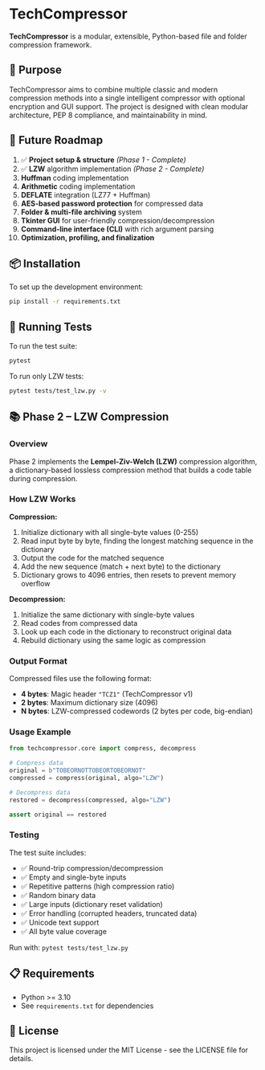 # TechCompressor

**TechCompressor** is a modular, extensible, Python-based file and folder compression framework.

## 🎯 Purpose

TechCompressor aims to combine multiple classic and modern compression methods into a single intelligent compressor with optional encryption and GUI support. The project is designed with clean modular architecture, PEP 8 compliance, and maintainability in mind.

## 🚀 Future Roadmap

1. ✅ **Project setup & structure** *(Phase 1 - Complete)*
2. ✅ **LZW** algorithm implementation *(Phase 2 - Complete)*
3. **Huffman** coding implementation
4. **Arithmetic** coding implementation
5. **DEFLATE** integration (LZ77 + Huffman)
6. **AES-based password protection** for compressed data
7. **Folder & multi-file archiving** system
8. **Tkinter GUI** for user-friendly compression/decompression
9. **Command-line interface (CLI)** with rich argument parsing
10. **Optimization, profiling, and finalization**

## 📦 Installation

To set up the development environment:

```bash
pip install -r requirements.txt
```

## 🧪 Running Tests

To run the test suite:

```bash
pytest
```

To run only LZW tests:

```bash
pytest tests/test_lzw.py -v
```

## 📚 Phase 2 – LZW Compression

### Overview

Phase 2 implements the **Lempel-Ziv-Welch (LZW)** compression algorithm, a dictionary-based lossless compression method that builds a code table during compression.

### How LZW Works

**Compression:**
1. Initialize dictionary with all single-byte values (0-255)
2. Read input byte by byte, finding the longest matching sequence in the dictionary
3. Output the code for the matched sequence
4. Add the new sequence (match + next byte) to the dictionary
5. Dictionary grows to 4096 entries, then resets to prevent memory overflow

**Decompression:**
1. Initialize the same dictionary with single-byte values
2. Read codes from compressed data
3. Look up each code in the dictionary to reconstruct original data
4. Rebuild dictionary using the same logic as compression

### Output Format

Compressed files use the following format:
- **4 bytes**: Magic header `"TCZ1"` (TechCompressor v1)
- **2 bytes**: Maximum dictionary size (4096)
- **N bytes**: LZW-compressed codewords (2 bytes per code, big-endian)

### Usage Example

```python
from techcompressor.core import compress, decompress

# Compress data
original = b"TOBEORNOTTOBEORTOBEORNOT"
compressed = compress(original, algo="LZW")

# Decompress data
restored = decompress(compressed, algo="LZW")

assert original == restored
```

### Testing

The test suite includes:
- ✅ Round-trip compression/decompression
- ✅ Empty and single-byte inputs
- ✅ Repetitive patterns (high compression ratio)
- ✅ Random binary data
- ✅ Large inputs (dictionary reset validation)
- ✅ Error handling (corrupted headers, truncated data)
- ✅ Unicode text support
- ✅ All byte value coverage

Run with: `pytest tests/test_lzw.py`

## 📋 Requirements

- Python >= 3.10
- See `requirements.txt` for dependencies

## 📄 License

This project is licensed under the MIT License - see the LICENSE file for details.
